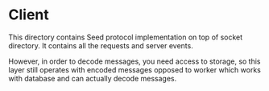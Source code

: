 # Client

This directory contains Seed protocol implementation on
top of socket directory. It contains all the requests and
server events. 

However, in order to decode messages, you need access to storage, 
so this layer still operates with encoded messages opposed to worker
which works with database and can actually decode messages.
